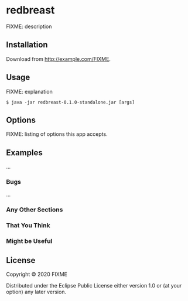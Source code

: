 # redbreast

FIXME: description

## Installation

Download from http://example.com/FIXME.

## Usage

FIXME: explanation

    $ java -jar redbreast-0.1.0-standalone.jar [args]

## Options

FIXME: listing of options this app accepts.

## Examples

...

### Bugs

...

### Any Other Sections
### That You Think
### Might be Useful

## License

Copyright © 2020 FIXME

Distributed under the Eclipse Public License either version 1.0 or (at
your option) any later version.
